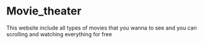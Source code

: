# Movie_theater
This website include all types of movies that you wanna to see and you can scrolling and watching everything for free

